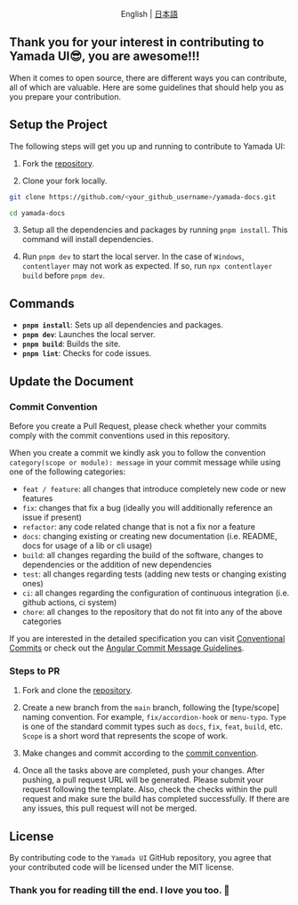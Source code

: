 <p align='center'>
  English | <a href='./CONTRIBUTING.ja.md'>日本語</a>
</p>

## Thank you for your interest in contributing to Yamada UI😎, you are awesome!!!

When it comes to open source, there are different ways you can contribute, all of which are valuable. Here are some guidelines that should help you as you prepare your contribution.

## Setup the Project

The following steps will get you up and running to contribute to Yamada UI:

1. Fork the [repository](https://github.com/hirotomoyamada/yamada-docs).

2. Clone your fork locally.

```sh
git clone https://github.com/<your_github_username>/yamada-docs.git

cd yamada-docs
```

3. Setup all the dependencies and packages by running `pnpm install`. This command will install dependencies.

4. Run `pnpm dev` to start the local server. In the case of `Windows`, `contentlayer` may not work as expected. If so, run `npx contentlayer build` before `pnpm dev`.

## Commands

- **`pnpm install`**: Sets up all dependencies and packages.
- **`pnpm dev`**: Launches the local server.
- **`pnpm build`**: Builds the site.
- **`pnpm lint`**: Checks for code issues.

## Update the Document

### Commit Convention

Before you create a Pull Request, please check whether your commits comply with
the commit conventions used in this repository.

When you create a commit we kindly ask you to follow the convention
`category(scope or module): message` in your commit message while using one of
the following categories:

- `feat / feature`: all changes that introduce completely new code or new features
- `fix`: changes that fix a bug (ideally you will additionally reference an issue if present)
- `refactor`: any code related change that is not a fix nor a feature
- `docs`: changing existing or creating new documentation (i.e. README, docs for usage of a lib or cli usage)
- `build`: all changes regarding the build of the software, changes to dependencies or the addition of new dependencies
- `test`: all changes regarding tests (adding new tests or changing existing ones)
- `ci`: all changes regarding the configuration of continuous integration (i.e. github actions, ci system)
- `chore`: all changes to the repository that do not fit into any of the above categories

If you are interested in the detailed specification you can visit
[Conventional Commits](https://www.conventionalcommits.org) or check out the
[Angular Commit Message Guidelines](https://github.com/angular/angular/blob/22b96b9/CONTRIBUTING.md#-commit-message-guidelines).

### Steps to PR

1. Fork and clone the [repository](https://github.com/hirotomoyamada/yamada-docs).

2. Create a new branch from the `main` branch, following the [type/scope] naming convention. For example, `fix/accordion-hook` or `menu-typo`. `Type` is one of the standard commit types such as `docs`, `fix`, `feat`, `build`, etc. `Scope` is a short word that represents the scope of work.

3. Make changes and commit according to the [commit convention](https://github.com/hirotomoyamada/yamada-ui/blob/main/README.md#commit-convention).

4. Once all the tasks above are completed, push your changes. After pushing, a pull request URL will be generated. Please submit your request following the template. Also, check the checks within the pull request and make sure the build has completed successfully. If there are any issues, this pull request will not be merged.

## License

By contributing code to the `Yamada UI` GitHub repository, you agree that your contributed code will be licensed under the MIT license.

### Thank you for reading till the end. I love you too. 💖
